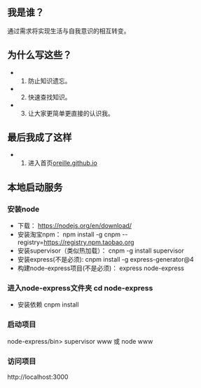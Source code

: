 
## **我是谁？**
 
  通过需求将实现生活与自我意识的相互转变。
  
##  **为什么写这些？**

- 1. 防止知识遗忘。
- 2. 快速查找知识。
- 3. 让大家更简单更直接的认识我。 

## **最后我成了这样**

- 1. 进入首页<a href='https://oreille.github.io'>oreille.github.io</a>

## **本地启动服务**
### 安装node
- 下载：                         https://nodejs.org/en/download/ 
- 安装淘宝npm：                   npm install -g cnpm --registry=https://registry.npm.taobao.org
- 安装supervisor（类似热加载）：   cnpm -g install supervisor
- 安装express(不是必须):          cnpm install -g express-generator@4
- 构建node-express项目(不是必须)： express node-express
###  进入node-express文件夹 cd node-express
- 安装依赖 cnpm install  
###  启动项目
  node-express/bin>  supervisor www 或 node www
###  访问项目
 http://localhost:3000
 
